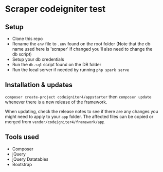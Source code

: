 # Scraper codeigniter test

## Setup

- Clone this repo
- Rename the `env` file to `.env` found on the root folder (Note that the db name used here is 'scraper' if changed you'll also need to change the db script)
- Setup your db credentials 
- Run the `db.sql` script found on the DB folder
- Run the local server if needed by running `php spark serve`

## Installation & updates

`composer create-project codeigniter4/appstarter` then `composer update` whenever
there is a new release of the framework.

When updating, check the release notes to see if there are any changes you might need to apply
to your `app` folder. The affected files can be copied or merged from
`vendor/codeigniter4/framework/app`.

## Tools used 
 
- Composer
- jQuery
- jQuery Datatables
- Bootstrap
